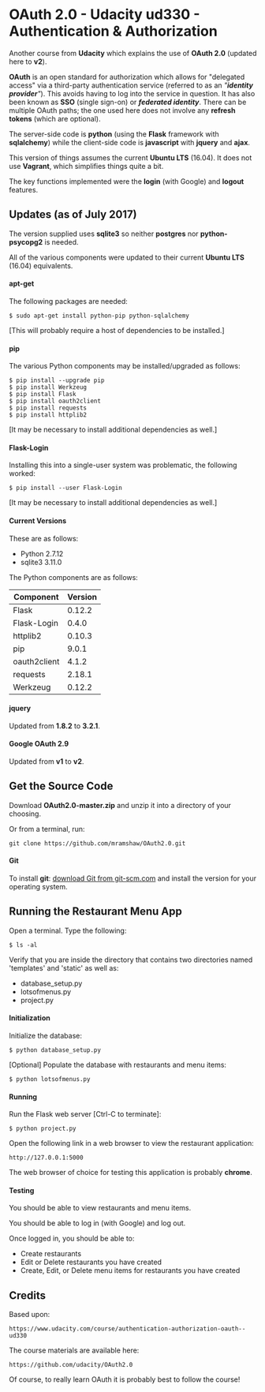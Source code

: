 # OAuth 2.0 - Udacity ud330 - Authentication & Authorization

Another course from __Udacity__ which explains the use of __OAuth 2.0__ (updated here to __v2__).

__OAuth__ is an open standard for authorization which allows for "delegated access" via a third-party authentication service (referred to as an _"__identity provider__"_). This avoids having to log into the service in question. It has also been known as __SSO__ (single sign-on) or ___federated identity___. There can be multiple OAuth paths; the one used here does not involve any __refresh tokens__ (which are optional).

The server-side code is __python__ (using the __Flask__ framework with __sqlalchemy__) while the client-side code is __javascript__ with __jquery__ and __ajax__.

This version of things assumes the current __Ubuntu LTS__ (16.04). It does not use __Vagrant__, which simplifies things quite a bit.

The key functions implemented were the __login__ (with Google) and __logout__ features.

## Updates (as of July 2017)

The version supplied uses __sqlite3__ so neither __postgres__ nor __python-psycopg2__ is needed.

All of the various components were updated to their current __Ubuntu LTS__ (16.04) equivalents.

#### apt-get

The following packages are needed:

	$ sudo apt-get install python-pip python-sqlalchemy

[This will probably require a host of dependencies to be installed.]

#### pip

The various Python components may be installed/upgraded as follows:

	$ pip install --upgrade pip
	$ pip install Werkzeug
	$ pip install Flask
	$ pip install oauth2client
	$ pip install requests
	$ pip install httplib2

[It may be necessary to install additional dependencies as well.]

#### Flask-Login

Installing this into a single-user system was problematic, the following worked:

	$ pip install --user Flask-Login

[It may be necessary to install additional dependencies as well.]

#### Current Versions

These are as follows:

* Python 2.7.12
* sqlite3 3.11.0

The Python components are as follows:

Component | Version
--------- | -------
Flask        | 0.12.2
Flask-Login  | 0.4.0
httplib2     | 0.10.3
pip          | 9.0.1
oauth2client | 4.1.2
requests     | 2.18.1
Werkzeug     | 0.12.2

#### jquery

Updated from __1.8.2__ to __3.2.1__.

#### Google OAuth 2.9

Updated from __v1__ to __v2__.

## Get the Source Code

Download __OAuth2.0-master.zip__ and unzip it into a directory of your choosing.

Or from a terminal, run:

    git clone https://github.com/mramshaw/OAuth2.0.git

#### Git

To install __git__: [download Git from git-scm.com](http://git-scm.com/downloads) and install the version for your operating system.

## Running the Restaurant Menu App

Open a terminal. Type the following:

	$ ls -al

Verify that you are inside the directory that contains two directories named 'templates' and 'static' as well as:

* database_setup.py
* lotsofmenus.py
* project.py

#### Initialization

Initialize the database:

	$ python database_setup.py

[Optional] Populate the database with restaurants and menu items:

	$ python lotsofmenus.py

#### Running

Run the Flask web server [Ctrl-C to terminate]:

	$ python project.py

Open the following link in a web browser to view the restaurant application:

	http://127.0.0.1:5000

The web browser of choice for testing this application is probably __chrome__.

#### Testing

You should be able to view restaurants and menu items.

You should be able to log in (with Google) and log out.

Once logged in, you should be able to:
* Create restaurants
* Edit or Delete restaurants you have created
* Create, Edit, or Delete menu items for restaurants you have created

## Credits

Based upon:

	https://www.udacity.com/course/authentication-authorization-oauth--ud330

The course materials are available here:

	https://github.com/udacity/OAuth2.0

Of course, to really learn OAuth it is probably best to follow the course!

